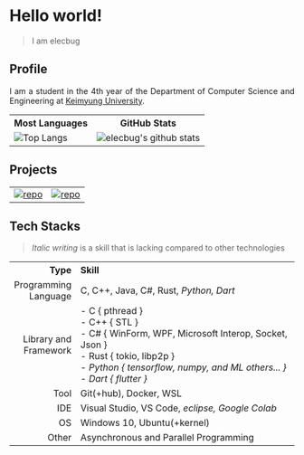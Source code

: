 <h1> Hello world!</h1>

> I am elecbug
>

<h2 align="left">Profile</h2>

<p align="justify">
    I am a student in the 4th year of the Department of Computer Science and Engineering at 
    <a href="https://www.kmu.ac.kr/"> Keimyung University</a>.
</p>

<table>
    <tr>
        <th align="center">
            Most Languages
        </th>
        <th align="center">
            GitHub Stats
        </th>
    </tr>
    <tr>
        <td>
            <img src="https://github-readme-stats.vercel.app/api/top-langs/?username=elecbug&layout=compact&langs_count=8&hide=makefile,cmake&theme=dracula&icon_color=3f3fff&title_color=ffffff&bg_color=1f1f1f" alt="Top Langs">
        </td>
        <td>
            <img src="https://github-readme-stats.vercel.app/api?username=elecbug&count_private=true&show_icons=true&rank_icon=github&theme=dracula&icon_color=3f3fff&title_color=ffffff&include_all_commits=true&bg_color=1f1f1f" alt="elecbug's github stats">
        </td>
    </tr>
</table>

<h2 align="left">Projects</h2>

<table>
    <tr>
        <td>
            <a href="https://github.com/elecbug/PDF" align="center">
                <img src="https://github-readme-stats.vercel.app/api/pin/?username=elecbug&repo=PDF&theme=dracula&icon_color=3f3fff&title_color=ffffff&bg_color=1f1f1f" alt="repo">
            </a>
        </td>
        <td>
            <a href="https://github.com/elecbug/Monitoring" align="center">
                <img src="https://github-readme-stats.vercel.app/api/pin/?username=elecbug&repo=Monitoring&theme=dracula&icon_color=3f3fff&title_color=ffffff&bg_color=1f1f1f" alt="repo">
            </a>
        </td>
    </tr>
</table>

<h2 align="left">Tech Stacks</h2>

> *Italic writing* is a skill that is lacking compared to other technologies

<table>
    <tr>
        <th align="right">
            Type
        </th>
        <th align="left">
            Skill
        </th>
    </tr>
    <tr>
        <td align="right">
            Programming<br>Language
        </td>
        <td align="left">
            C, C++, Java, C#, Rust, <i>Python, Dart</i>
        </td>
    </tr>
    <tr>
        <td align="right">
            Library and<br>
            Framework
        </td>
        <td align="left">
            - C { pthread }</br>
            - C++ { STL }<br>
            - C# { WinForm, WPF, Microsoft Interop, Socket, Json }<br>
            - Rust { tokio, libp2p }<br>
            - <i>Python { tensorflow, numpy, and ML others... } </i><br>
            - <i>Dart { flutter }</i>
        </td>
    </tr>
    <tr>
        <td align="right">
            Tool
        </td>
        <td align="left">
            Git(+hub), Docker, WSL
        </td>
    </tr>
    <tr>
        <td align="right">
            IDE
        </td>
        <td align="left">
            Visual Studio, VS Code, <i>eclipse, Google Colab</i>
        </td>
    </tr>
    <tr>
        <td align="right">
            OS
        </td>
        <td align="left">
            Windows 10, Ubuntu(+kernel)
        </td>
    </tr>
    <tr>
        <td align="right">
            Other
        </td>
        <td align="left">
            Asynchronous and Parallel Programming
        </td>
    </tr>
</table>